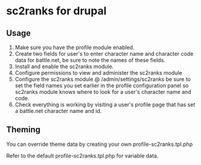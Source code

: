 # sc2ranks for drupal

## Usage
1. Make sure you have the profile module enabled.
2. Create two fields for user's to enter character name and character code
data for battle.net, be sure to note the names of these fields.
3. Install and enable the sc2ranks module.
4. Configure permissions to view and administer the sc2ranks module
5. Configure the sc2ranks module @ /admin/settings/sc2ranks be sure to set the
field names you set earlier in the profile configuration panel so sc2ranks module 
knows where to look for a user's character name and code.
6. Check everything is working by visiting a user's profile page that has
set a battle.net character name and id.

## Theming
You can override theme data by creating your own profile-sc2ranks.tpl.php

Refer to the default profile-sc2ranks.tpl.php for variable data.
